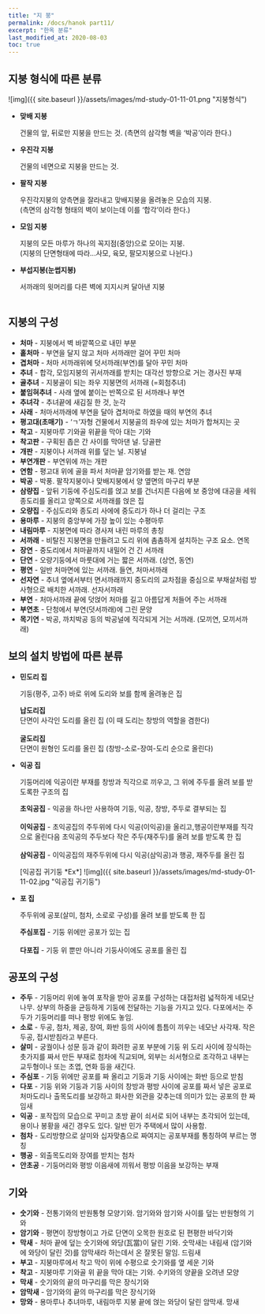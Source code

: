 ```yaml
---
title: "지 붕"
permalink: /docs/hanok part11/
excerpt: "한옥 분류"
last_modified_at: 2020-08-03
toc: true
---
```


## 지붕 형식에 따른 분류

  ![img]({{ site.baseurl }}/assets/images/md-study-01-11-01.png "지붕형식")
  
- **맞배 지붕**

  건물의 앞, 뒤로만 지붕을 만드는 것. (측면의 삼각형 벽을 ‘박공’이라 한다.)

- **우진각 지붕**

  건물의 네면으로 지붕을 만드는 것.


- **팔작 지붕**

  우진각지붕의 양측면을 잘라내고 맞배지붕을 올려놓은 모습의 지붕.<br>
    (측면의 삼각형 형태의 벽이 보이는데 이를 ‘합각’이라 한다.)


- **모임 지붕**

  지붕의 모든 마루가 하나의 꼭지점(중앙)으로 모이는 지붕.<br>
  (지붕의 단면형태에 따라...사모, 육모, 팔모지붕으로 나뉜다.)


- **부섭지붕(눈썹지붕)**

  서까래의 윗머리를 다른 벽에 지지시켜 달아낸 지붕
<br><br>

## 지붕의 구성
- <b>처마</b> - 지붕에서 벽 바깥쪽으로 내민 부분
- <b>홑처마</b> - 부연을 달지 않고 처마 서까래만 걸어 꾸민 처마
- <b>겹처마</b> - 처마 서까래위에 덧서까래(부연)를 달아 꾸민 처마
- <b>추녀</b> - 합각, 모임지붕의 귀서까래를 받치는 대각선 방향으로 거는 경사진 부재
- <b>골추녀</b> - 지붕골이 되는 좌우 지붕면의 서까래 (=회첨추녀)
- <b>붙임혀추녀</b> - 사래 옆에 붙이는 반쪽으로 된 서까래나 부연
- <b>추녀각</b> - 추녀끝에 새김질 한 것, 눈각
- <b>사래</b> - 처마서까래에 부연을 달아 겹처마로 하였을 때의 부연의 추녀
- <b>평고대(초매기)</b> - ‘ㄱ’자형 건물에서 지붕골의 좌우에 있는 처마가 합쳐지는 곳
- <b>착고</b> - 지붕마루 기와골 위끝을 막아 대는 기와
- <b>착고판</b> - 구획된 좁은 간 사이를 막아댄 널. 당골판
- <b>개판</b> - 지붕이나 서까래 위를 덮는 널. 지붕널
- <b>부연개판</b> - 부연위에 까는 개판
- <b>연함</b> - 평고대 위에 골을 파서 처마끝 암기와를 받는 재. 연암
- <b>박공</b> - 박풍. 팔작지붕이나 맞배지붕에서 양 옆면의 마구리 부분
- <b>삼량집</b> - 앞뒤 기둥에 주심도리를 얹고 보를 건너지른 다음에 보 중앙에 대공을 세워 종도리를 올리고 양쪽으로 서까래를 얹은 집
- <b>오량집</b> - 주심도리와 종도리 사에에 중도리가 하나 더 걸리는 구조
- <b>용마루</b> - 지붕의 중앙부에 가장 높이 있는 수평마루
- <b>내림마루</b> - 지붕면에 따라 경사져 내린 마루의 총칭
- <b>서까래</b> - 비탈진 지붕면을 만들려고 도리 위에 촘촘하게 설치하는 구조 요소. 연목
- <b>장연</b> - 중도리에서 처마끝까지 내밀어 건 긴 서까래
- <b>단연</b> - 오량기둥에서 마룻대에 거는 짧은 서까래. (상연, 동연)
- <b>평연</b> - 일반 처마면에 있는 서까래. 들연, 처마서까래
- <b>선자연</b> - 추녀 옆에서부터 면서까래까지 중도리의 교차점을 중심으로 부채살처럼 방사형으로 배치한 서까래. 선자서까래
- <b>부연</b> - 처마서까래 끝에 덧얹어 처마를 길고 아름답게 처들어 주는 서까래
- <b>부연초</b> - 단청에서 부연(덧서까래)에 그린 문양
- <b>목기연</b> - 박공, 까치박공 등의 박공널에 직각되게 거는 서까래. (모끼연, 모끼서까래)

## 보의 설치 방법에 따른 분류

- **민도리 집**

  기둥(평주, 고주) 바로 위에 도리와 보를 함께 올려놓은 집
  <p class="notice--info">
    <b>납도리집</b><br>
      단면이 사각인 도리를 올린 집 (이 때 도리는 창방의 역할을 겸한다)<br>
    <br>
    <b>굴도리집</b><br>
      단면이 원형인 도리를 올린 집 (창방-소로-장여-도리 순으로 올린다)
  </p>

- **익공 집**

  기둥머리에 익공이란 부재를 창방과 직각으로 끼우고, 그 위에 주두를 올려 보를 받도록한 구조의 집
  <p class="notice--info">
    <b>초익공집</b> - 익공을 하나만 사용하여 기둥, 익공, 창방, 주두로 결부되는 집<br>
    <br>
    <b>이익공집</b> - 초익공집의 주두위에 다시 익공(이익공)을 올리고,행공이란부재를 직각으로 올린다음 초익공의 주두보다 작은 주두(재주두)를 올려 보를 받도록  한 집<br>
    <br>
    <b>삼익공집</b> - 이익공집의 재주두위에 다시 익공(삼익공)과 행공, 재주두를 올린 집
  </p>
    [익공집 귀기둥 *Ex*]
  ![img]({{ site.baseurl }}/assets/images/md-study-01-11-02.jpg "익공집 귀기둥")

- **포 집**

  주두위에 공포(살미, 첨차, 소로로 구성)를 올려 보를 받도록 한 집
  <p class="notice--info">
  	<b>주심포집</b> - 기둥 위에만 공포가 있는 집<br>
    <br>
  	<b>다포집</b> - 기둥 위 뿐만 아니라 기둥사이에도 공포를 올린 집
  </p>

## 공포의 구성
- <b>주두</b> - 기둥머리 위에 놓여 포작을 받아 공포를 구성하는 대접처럼 넓적하게 네모난 나무. 상부의 하중을 균등하게 기둥에 전달하는 기능을 가지고 있다. 다포에서는 주두가 기둥머리를 떠나 평방 위에도 놓임.
- <b>소로</b> - 두공, 첨차, 제공, 장여, 화반 등의 사이에 틈틈이 끼우는 네모난 사각재. 작은 두공, 접시받침라고 부른다.
- <b>살미</b> - 궁궐이나 성문 등과 같이 화려한 공포 부분에 기둥 위 도리 사이에 장식하는 촛가지를 짜서 만든 부재로 첨차에 직교되며, 외부는 쇠서형으로 조각하고 내부는 교두형이나 또는 초엽, 연화 등을 새긴다.
- <b>주심포</b> - 기둥 위에만 공포를 짜 올리고 기둥과 기둥 사이에는 화반 등으로 받침
- <b>다포</b> - 기둥 위와 기둥과 기둥 사이의 창방과 평방 사이에 공포를 짜서 넣은 공포로 처마도리나 출목도리를 보강하고 화사한 외관을 갖추는데 의미가 있는 공포의 한 짜임새
- <b>익공</b> - 포작집의 모습으로 꾸미고 초방 끝이 쇠서로 되어 내부는 초각되어 있는데, 용이나 봉황을 새긴 경우도 있다. 일반 민가 주택에서 많이 사용함.
- <b>첨차</b> - 도리방향으로 살미와 십자맞춤으로 짜여지는 공포부재를 통칭하여 부르는 명칭
- <b>행공</b> - 외출목도리와 장여를 받치는 첨차
- <b>안초공</b> - 기둥머리와 평방 이음새에 끼워서 평방 이음을 보강하는 부재

## 기와
- <b>숫기와</b> - 전통기와의 반원통형 모양기와. 암기와와 암기와 사이를 덮는 반원형의 기와
- <b>암기와</b> - 평면이 장방형이고 가로 단면이 오목한 원호로 된 편평한 바닥기와
- <b>막새</b> - 처마 끝에 덮는 숫기와에 와당(瓦當)이 달린 기와. 숫막새는 내림새 (암기와에 와당이 달린 것)를 암막새라 하는데서 온 잘못된 말임. 드림새
- <b>부고</b> - 지붕마루에서 착고 막이 위에 수평으로 숫기와를 옆 세운 기와
- <b>착고</b> - 지붕마루 기와골 위 끝을 막아 대는 기와. 수키와의 양끝을 오려낸 모양
- <b>막새</b> - 숫기와의 끝의 마구리를 막은 장식기와
- <b>암막새</b> - 암기와의 끝의 마구리를 막은 장식기와
- <b>망와</b> - 용마루나 추녀마루, 내림마루 지붕 끝에 얹는 와당이 달린 암막새. 망새